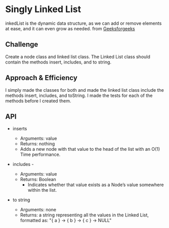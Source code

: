# Singly Linked List
<!-- Short summary or background information -->
inkedList is the dynamic data structure, as we can add or remove elements at ease, and it can even grow as needed. from [Geeksforgeeks](https://www.geeksforgeeks.org/implementation-linkedlist-javascript/)

## Challenge
<!-- Description of the challenge -->
Create a node class and linked list class. The Linked List class should contain the methods insert, includes, and to string.

## Approach & Efficiency
<!-- What approach did you take? Why? What is the Big O space/time for this approach? -->
I simply made the classes for both and made the linked list class include the methods insert, includes, and toString. I made the tests for each of the methods before I created them.

## API
<!-- Description of each method publicly available to your Linked List -->
- inserts
  - Arguments: value
  - Returns: nothing
  - Adds a new node with that value to the head of the list with an O(1) Time performance.

- includes -
  - Arguments: value
  - Returns: Boolean
    - Indicates whether that value exists as a Node’s value somewhere within the list.

- to string
  - Arguments: none
  - Returns: a string representing all the values in the Linked List, formatted as:
"{ a } -> { b } -> { c } -> NULL"
